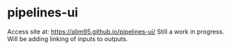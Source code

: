 # pipelines-ui
Access site at: https://alim95.github.io/pipelines-ui/
Still a work in progress.
Will be adding linking of inputs to outputs.
